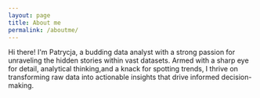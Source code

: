 ```yaml
---
layout: page
title: About me
permalink: /aboutme/
---
```


Hi there! I'm Patrycja, a budding data analyst with a strong passion for unraveling the hidden stories within vast datasets. 
Armed with a sharp eye for detail, analytical thinking,and a knack for spotting trends,
I thrive on transforming raw data into actionable insights that drive informed decision-making.
